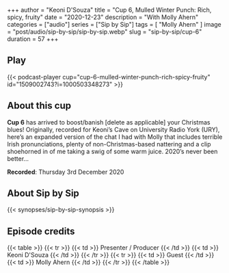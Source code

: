 +++
author = "Keoni D'Souza"
title = "Cup 6, Mulled Winter Punch: Rich, spicy, fruity"
date = "2020-12-23"
description = "With Molly Ahern"
categories = ["audio"]
series = ["Sip by Sip"]
tags = [
    "Molly Ahern"
]
image = "post/audio/sip-by-sip/sip-by-sip.webp"
slug = "sip-by-sip/cup-6"
duration = 57
+++

## Play

{{< podcast-player cup="cup-6-mulled-winter-punch-rich-spicy-fruity" id="1509002743?i=1000503348273" >}}

## About this cup

**Cup 6** has arrived to boost/banish [delete as applicable] your Christmas blues! Originally, recorded for Keoni’s Cave on University Radio York (URY), here’s an expanded version of the chat I had with Molly that includes terrible Irish pronunciations, plenty of non-Christmas-based nattering and a clip shoehorned in of me taking a swig of some warm juice. 2020’s never been better…

**Recorded**: Thursday 3rd December 2020

## About Sip by Sip

{{< synopses/sip-by-sip-synopsis >}}

## Episode credits

{{< table >}}
    {{< tr >}}
        {{< td >}}
            Presenter / Producer
        {{< /td >}}
        {{< td >}}
            Keoni D'Souza
        {{< /td >}}
    {{< /tr >}}
    {{< tr >}}
        {{< td >}}
            Guest
        {{< /td >}}
        {{< td >}}
            Molly Ahern
        {{< /td >}}
    {{< /tr >}}
{{< /table >}}